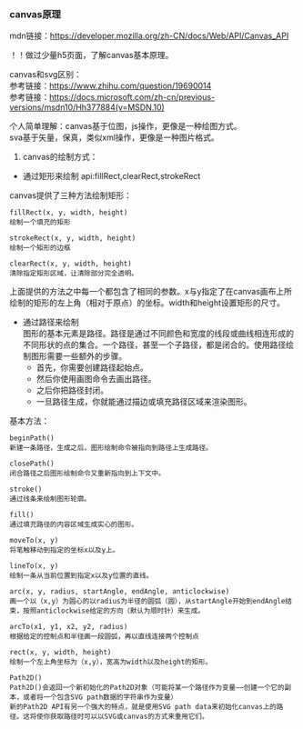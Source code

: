 ### canvas原理
mdn链接：https://developer.mozilla.org/zh-CN/docs/Web/API/Canvas_API

！！做过少量h5页面，了解canvas基本原理。

canvas和svg区别：  
参考链接：https://www.zhihu.com/question/19690014  
参考链接：https://docs.microsoft.com/zh-cn/previous-versions/msdn10/Hh377884(v=MSDN.10)  
 
个人简单理解：canvas基于位图，js操作，更像是一种绘图方式。  
sva基于矢量，保真，类似xml操作，更像是一种图片格式。

1. canvas的绘制方式：
 * 通过矩形来绘制
 api:fillRect,clearRect,strokeRect  

canvas提供了三种方法绘制矩形：

```
fillRect(x, y, width, height)
绘制一个填充的矩形
  
strokeRect(x, y, width, height)
绘制一个矩形的边框
   
clearRect(x, y, width, height)
清除指定矩形区域，让清除部分完全透明。
```
上面提供的方法之中每一个都包含了相同的参数。x与y指定了在canvas画布上所绘制的矩形的左上角（相对于原点）的坐标。width和height设置矩形的尺寸。
 * 通过路径来绘制  
图形的基本元素是路径。路径是通过不同颜色和宽度的线段或曲线相连形成的不同形状的点的集合。一个路径，甚至一个子路径，都是闭合的。使用路径绘制图形需要一些额外的步骤。    
    * 首先，你需要创建路径起始点。
    * 然后你使用画图命令去画出路径。
    * 之后你把路径封闭。
    * 一旦路径生成，你就能通过描边或填充路径区域来渲染图形。

基本方法：  
```
beginPath()  
新建一条路径，生成之后，图形绘制命令被指向到路径上生成路径。

closePath()
闭合路径之后图形绘制命令又重新指向到上下文中。

stroke()
通过线条来绘制图形轮廓。

fill()
通过填充路径的内容区域生成实心的图形。

moveTo(x, y)
将笔触移动到指定的坐标x以及y上。

lineTo(x, y)
绘制一条从当前位置到指定x以及y位置的直线。

arc(x, y, radius, startAngle, endAngle, anticlockwise)   
画一个以（x,y）为圆心的以radius为半径的圆弧（圆），从startAngle开始到endAngle结束，按照anticlockwise给定的方向（默认为顺时针）来生成。

arcTo(x1, y1, x2, y2, radius)  
根据给定的控制点和半径画一段圆弧，再以直线连接两个控制点

rect(x, y, width, height)
绘制一个左上角坐标为（x,y），宽高为width以及height的矩形。

Path2D()
Path2D()会返回一个新初始化的Path2D对象（可能将某一个路径作为变量——创建一个它的副本，或者将一个包含SVG path数据的字符串作为变量）
新的Path2D API有另一个强大的特点，就是使用SVG path data来初始化canvas上的路径。这将使你获取路径时可以以SVG或canvas的方式来重用它们。

```